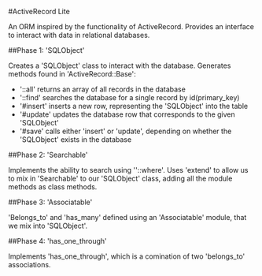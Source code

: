 #ActiveRecord Lite

An ORM inspired by the functionality of ActiveRecord.
Provides an interface to interact with data in relational databases.

##Phase 1: 'SQLObject'

Creates a 'SQLObject' class to interact with the database.
Generates methods found in 'ActiveRecord::Base':
  - '::all' returns an array of all records in the database
  - '::find' searches the database for a single record by id(primary_key)
  - '#insert' inserts a new row, representing the 'SQLObject' into the table
  - '#update' updates the database row that corresponds to the given 'SQLObject'
  - '#save' calls either 'insert' or 'update', depending on whether the 'SQLObject' exists in the database

##Phase 2: 'Searchable'

Implements the ability to search using ''::where'.
Uses 'extend' to allow us to mix in 'Searchable' to our 'SQLObject' class, adding all the module methods as class methods.

##Phase 3: 'Associatable'

'Belongs_to' and 'has_many' defined using an 'Associatable' module, that we mix into 'SQLObject'.

##Phase 4: 'has_one_through'

Implements 'has_one_through', which is a comination of two 'belongs_to' associations.
